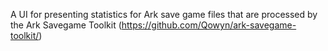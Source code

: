A UI for presenting statistics for Ark save game files that are processed by the Ark Savegame Toolkit (https://github.com/Qowyn/ark-savegame-toolkit/)

